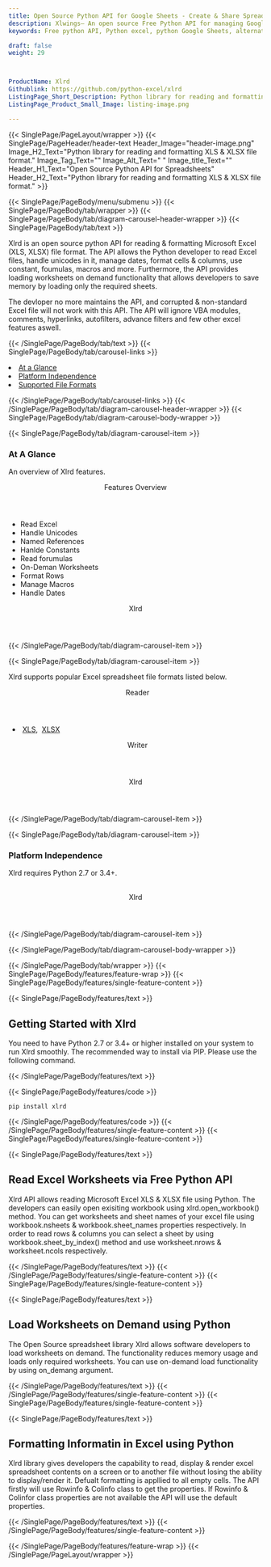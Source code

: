 ```yaml
---
title: Open Source Python API for Google Sheets - Create & Share Spreadsheet
description: Xlwings– An open source Free Python API for managing Google Sheets. Developers can create, modify, share and parse Excel XML Spreadsheets via Python library.
keywords: Free python API, Python excel, python Google Sheets, alternative to MS Excel, python XML library, python Share Excel XML file, python Excel API, python Spreadsheets API, Read XML file, parse Excel XML Spreadsheets, merging Excel XML spreadsheets, read excel XML files,  generate Excel files

draft: false
weight: 29



ProductName: Xlrd
Githublink: https://github.com/python-excel/xlrd
ListingPage_Short_Description: Python library for reading and formatting XLS & XLSX file format.
ListingPage_Product_Small_Image: listing-image.png 

---
```


{{< SinglePage/PageLayout/wrapper >}}
{{< SinglePage/PageHeader/header-text
Header_Image="header-image.png"
Image_H2_Text="Python library for reading and formatting XLS & XLSX file format."
Image_Tag_Text=""
Image_Alt_Text=" "
Image_title_Text=""
Header_H1_Text="Open Source Python API for Spreadsheets"
Header_H2_Text="Python library for reading and formatting XLS & XLSX file format." >}}

{{< SinglePage/PageBody/menu/submenu >}}
{{< SinglePage/PageBody/tab/wrapper >}}
{{< SinglePage/PageBody/tab/diagram-carousel-header-wrapper >}}
{{< SinglePage/PageBody/tab/text >}}



<p>Xlrd is an open source python API for reading & formatting Microsoft Excel (XLS, XLSX) file format. The API allows the Python developer to read Excel files, handle unicodes in it, manage dates, format cells & columns, use constant, foumulas, macros and more. Furthermore, the API provides loading worksheets on demand functionality that allows developers to save memory by loading only the required sheets.</p>
<p>The devloper no more maintains the API, and corrupted & non-standard Excel file will not work with this API. The API will ignore VBA modules, comments, hyperlinks, autofilters, advance filters and few other excel features aswell.</p>

{{< /SinglePage/PageBody/tab/text >}}
{{< SinglePage/PageBody/tab/carousel-links >}}

<li data-target="#diagramcarousel" data-slide-to="0"><a href="#">At a Glance</a></li>
<li data-target="#diagramcarousel" data-slide-to="2"><a href="#">Platform Independence</a></li>
<li data-target="#diagramcarousel" data-slide-to="1"><a class="activetab" href="#">Supported File Formats</a></li>


{{< /SinglePage/PageBody/tab/carousel-links >}}
{{< /SinglePage/PageBody/tab/diagram-carousel-header-wrapper >}}
{{< SinglePage/PageBody/tab/diagram-carousel-body-wrapper >}}

{{< SinglePage/PageBody/tab/diagram-carousel-item >}}
<h3>At A Glance</h3>
<p>An overview of Xlrd features.</p>
<div class="diagram1 d1-poi">
<div class="d1-row">
<div class="d1-col d1-left"><header>Features Overview</header>
<ul>
<li>Read Excel</li>
<li>Handle Unicodes</li>
<li>Named References</li>
<li>Hanlde Constants</li>
<li>Read forumulas</li>
<li>On-Deman Worksheets</li>
<li>Format Rows</li>
<li>Manage Macros</li>
<li>Handle Dates</li>
</ul>
</div>
</div>
<div class="d1-logo" style="border: none;"><header>Xlrd</header><footer><small></small></footer></div>
<!--/logo--></div>
<!--/diagram1-->
{{< /SinglePage/PageBody/tab/diagram-carousel-item >}}

{{< SinglePage/PageBody/tab/diagram-carousel-item >}}
<p>Xlrd supports popular Excel spreadsheet file formats listed below.</p>
<div class="diagram1 d2  d1-poi">
<div class="d1-row">
<div class="d1-col d1-left"><header><i class="fa fa-arrows-v "> </i> Reader</header>
<ul>
<li> <a href="https://docs.fileformat.com/spreadsheet/xls/">XLS</a>,  <a href="https://docs.fileformat.com/spreadsheet/xlsx/">XLSX</a>    </li>
</ul>
</div>
<!--/left-->
<div class="d1-col d1-right"><header><i class="fa  fa-long-arrow-down"> </i> Writer</header></div>
<!--/right--></div>
<!--/row-->
<div class="d1-logo" style="border: none;"><header>Xlrd</header><footer><small></small></footer></div>
<!--/logo--></div>
<!--/diagram2-->
{{< /SinglePage/PageBody/tab/diagram-carousel-item >}}

{{< SinglePage/PageBody/tab/diagram-carousel-item >}}
<h3>Platform Independence</h3>
<p>Xlrd requires Python 2.7 or 3.4+.</p>
<div class="diagram1 d1-oi">
<div class="d1-row"><!--/left-->
<div class="d1-col d1-right"> </div>
<!--/right--></div>
<!--/row-->
<div class="d1-logo" style="border: none;"><header>Xlrd</header><footer><small></small></footer></div>
<!--/logo--></div>
<!--/diagram2 -->
{{< /SinglePage/PageBody/tab/diagram-carousel-item >}}

{{< /SinglePage/PageBody/tab/diagram-carousel-body-wrapper >}}

{{< /SinglePage/PageBody/tab/wrapper >}}
{{< SinglePage/PageBody/features/feature-wrap >}}
{{< SinglePage/PageBody/features/single-feature-content >}}

{{< SinglePage/PageBody/features/text >}}
<h2 class="h2title">Getting Started with Xlrd</h2>
<p>You need to have Python 2.7 or 3.4+ or higher installed on your system to run Xlrd smoothly. The recommended way to install via PIP. Please use the following command.</p>
{{< /SinglePage/PageBody/features/text >}}

{{< SinglePage/PageBody/features/code >}}
<pre><code class="html">pip install xlrd</code></pre>


{{< /SinglePage/PageBody/features/code >}}
{{< /SinglePage/PageBody/features/single-feature-content >}}
{{< SinglePage/PageBody/features/single-feature-content >}}

{{< SinglePage/PageBody/features/text >}}
<h2 class="h2title">Read Excel Worksheets via Free Python API</h2>
<p>Xlrd API allows reading Microsoft Excel XLS & XLSX file using Python. The developers can easily open exisiting workbook using xlrd.open_workbook() method. You can get worksheets and sheet names of your excel file using workbook.nsheets & workbook.sheet_names properties respectively. In order to read rows & columns you can select a sheet by using workbook.sheet_by_index() method and use worksheet.nrows & worksheet.ncols respectively.</p>

{{< /SinglePage/PageBody/features/text >}}
{{< /SinglePage/PageBody/features/single-feature-content >}}
{{< SinglePage/PageBody/features/single-feature-content >}}

{{< SinglePage/PageBody/features/text >}}
<h2 class="h2title">Load Worksheets on Demand using Python</h2>
<p>The Open Source spreadsheet library Xlrd allows software developers to load worksheets on demand. The functionality reduces memory usage and loads only required worksheets. You can use on-demand load functionality by using on_demang argument.</p>

{{< /SinglePage/PageBody/features/text >}}
{{< /SinglePage/PageBody/features/single-feature-content >}}
{{< SinglePage/PageBody/features/single-feature-content >}}

{{< SinglePage/PageBody/features/text >}}
<h2 class="h2title">Formatting Informatin in Excel using Python</h2>
<p>Xlrd library gives developers the capability to read, display & render excel spreadsheet contents on a screen or to another file without losing the ability to display/render it. Defualt formatting is appllied to all empty cells. The API firstly will use Rowinfo & Colinfo class to get the properties. If Rowinfo & Colinfor class properties are not available the API will use the default properties.</p>

{{< /SinglePage/PageBody/features/text >}}
{{< /SinglePage/PageBody/features/single-feature-content >}}

{{< /SinglePage/PageBody/features/feature-wrap >}}
{{< /SinglePage/PageLayout/wrapper >}}